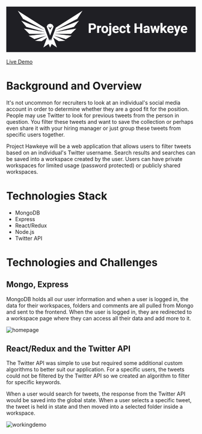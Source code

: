 <p align="center">
   <img src="https://github.com/aahmed019/project-hawkeye/blob/main/frontend/public/images/logo.png" alt="logo">
</p>


[Live Demo](https://project-hawkeye.herokuapp.com/)

# Background and Overview
It's not uncommon for recruiters to look at an individual's social media account in order to determine whether they are a good fit for the position.
People may use Twitter to look for previous tweets from the person in question. You filter these tweets and want to save the collection
or perhaps even share it with your hiring manager or just group these tweets from specific users together.

Project Hawkeye will be a web application
that allows users to filter tweets based on an individual's Twitter username. 
Search results and searches can be saved into a workspace created by the user. 
Users can have private workspaces for limited usage (password protected) or publicly shared workspaces.

# Technologies Stack
* MongoDB
* Express
* React/Redux
* Node.js
* Twitter API

# Technologies and Challenges
## Mongo, Express

MongoDB holds all our user information and when a user is logged in, the data for their workspaces, 
folders and comments are all pulled from Mongo and sent to the frontend. When the user is logged in, 
they are redirected to a workspace page where they can access all their data and add more to it.

![homepage](https://user-images.githubusercontent.com/42854126/127718240-d1265bd5-7503-4385-a80d-a766e923125c.gif)

## React/Redux and the Twitter API

The Twitter API was simple to use but required some additional custom algorithms to better suit our
application. For a specific users, the tweets could not be filtered by the Twitter API so we created
an algorithm to filter for specific keywords.

When a user would search for tweets, the response from the Twitter API would be saved into the global state.
When a user selects a specific tweet, the tweet is held in state and then moved into a selected folder inside a workspace.

![workingdemo](https://user-images.githubusercontent.com/42854126/127718436-b4582bb2-9642-405a-9b1a-bc6ac64378d3.gif)

